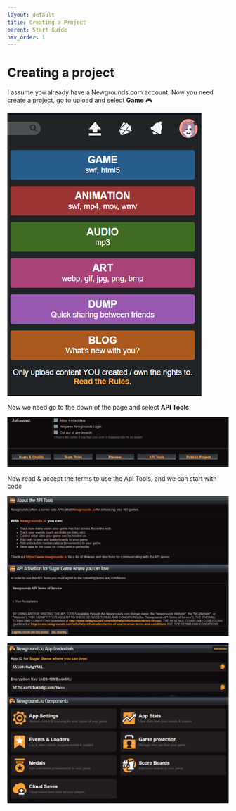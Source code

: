 ```yaml
---
layout: default
title: Creating a Project
parent: Start Guide
nav_order: 1
---
```


# Creating a project

I assume you already have a Newgrounds.com account. Now you need create a project, go to upload and select **Game** 🎮

![](../images/20220830192240.png) 

Now we need go to the down of the page and select **API Tools**

![](../images/2022-09-02-11-52-53.png)

Now read & accept the terms to use the Api Tools, and we can start with code

![](../images/2022-09-02-11-57-52.png)

![](../images/2022-09-02-11-58-48.png)